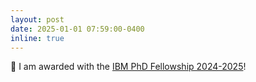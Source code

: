 ```yaml
---
layout: post
date: 2025-01-01 07:59:00-0400
inline: true
---
```


:tada: I am awarded with the <a href='https://research.ibm.com/university/awards/fellowships.html'>IBM PhD Fellowship 2024-2025</a>!
